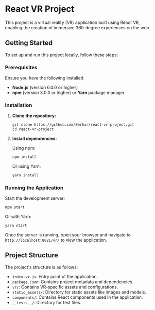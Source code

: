 # React VR Project

This project is a virtual reality (VR) application built using React VR, enabling the creation of immersive 360-degree experiences on the web.

## Getting Started

To set up and run this project locally, follow these steps:

### Prerequisites

Ensure you have the following installed:

- **Node.js** (version 6.0.0 or higher)  
- **npm** (version 3.0.0 or higher) or **Yarn** package manager  

### Installation

1. **Clone the repository:**

   ```bash
   git clone https://github.com/Zerhar/react-vr-project.git
   cd react-vr-project
   ```

2. **Install dependencies:**

   Using npm:

   ```bash
   npm install
   ```

   Or using Yarn:

   ```bash
   yarn install
   ```

### Running the Application

Start the development server:

```bash
npm start
```

Or with Yarn:

```bash
yarn start
```

Once the server is running, open your browser and navigate to `http://localhost:8081/vr/` to view the application.

## Project Structure

The project's structure is as follows:

- `index.vr.js`: Entry point of the application.  
- `package.json`: Contains project metadata and dependencies.  
- `vr/`: Contains VR-specific assets and configurations.  
- `static_assets/`: Directory for static assets like images and models.  
- `components/`: Contains React components used in the application.  
- `__tests__/`: Directory for test files.  


